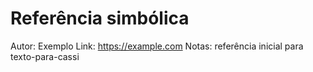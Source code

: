 # Referência simbólica
Autor: Exemplo
Link: https://example.com
Notas: referência inicial para texto-para-cassi
